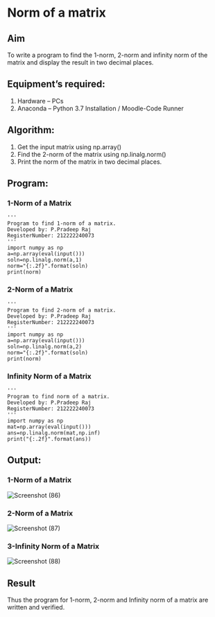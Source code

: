 # Norm of a matrix
## Aim
To write a program to find the 1-norm, 2-norm and infinity norm of the matrix and display the result in two decimal places.
## Equipment’s required:
1.	Hardware – PCs
2.	Anaconda – Python 3.7 Installation / Moodle-Code Runner
## Algorithm:
1. Get the input matrix using np.array()   
2. Find the 2-norm of the matrix using np.linalg.norm()
3. Print the norm of the matrix in two decimal places.
## Program:
### 1-Norm of a Matrix
```
'''
Program to find 1-norm of a matrix.
Developed by: P.Pradeep Raj
RegisterNumber: 212222240073
'''
import numpy as np
a=np.array(eval(input()))
soln=np.linalg.norm(a,1)
norm="{:.2f}".format(soln)
print(norm)
```
### 2-Norm of a Matrix
```
'''
Program to find 2-norm of a matrix.
Developed by: P.Pradeep Raj
RegisterNumber: 212222240073
'''
import numpy as np
a=np.array(eval(input()))
soln=np.linalg.norm(a,2)
norm="{:.2f}".format(soln)
print(norm)
```
### Infinity Norm of a Matrix
```
'''
Program to find norm of a matrix.
Developed by: P.Pradeep Raj
RegisterNumber: 212222240073
'''
import numpy as np
mat=np.array(eval(input()))
ans=np.linalg.norm(mat,np.inf)
print("{:.2f}".format(ans))
```

## Output:
### 1-Norm of a Matrix
![Screenshot (86)](https://github.com/Pradeeppachiyappan/Norm-of-a-matrix/assets/118707347/7ffac17a-a61f-4903-9ccf-38bb35b96186)
### 2-Norm of a Matrix
![Screenshot (87)](https://github.com/Pradeeppachiyappan/Norm-of-a-matrix/assets/118707347/d7171553-f0a7-490c-9a4b-4aaaf1d5ef1f)
### 3-Infinity Norm of a Matrix
![Screenshot (88)](https://github.com/Pradeeppachiyappan/Norm-of-a-matrix/assets/118707347/a1834e20-da2e-453e-a24f-3c840189b8d3)

## Result
Thus the program for 1-norm, 2-norm and Infinity norm of a matrix are written and verified.
